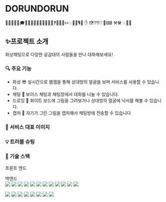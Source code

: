 # DORUNDORUN
🎯🏅🥉🥈🥇🎓🎀🎁🎁✨👀😎🤣😂😂😊❓❌🍄🍒✏️💡📸🎵🎙️🎤 ✋ ❗❓⁉️‼️❕❔🎤⌨ ⚒🛠 💡🔧🔦
## ✨프로젝트 소개
화상채팅으로 다양한 공감대의 사람들을 만나 대화해보세요!

### 🔍 주요 기능
- 화상 😎 실시간으로 웹캠을 통해 상대방의 얼굴을 보며 서비스를 사용할 수 있습니다.
- 채팅 🎤 보이스 채팅과 채팅창에서 대화를 나눌 수 있습니다.
- 드로잉 🎨 화이트 보드에 그림을 그려보거나 상대방의 얼굴에 낙서를 해볼 수 있습니다.
- 캡처 📸 자기가 그린 그림을 캡처해서 채팅방에 전송할 수 있습니다

### 👀 서비스 대표 이미지


### 💡 트러블 슈팅


### 🏅 기술 스택
프론트 엔드


백엔드<br>
<img src="https://img.shields.io/badge/SPRING-FFCA28?style=flat-square&logo=spring&logoColor=white"/>
<img src="https://img.shields.io/badge/SPRING BOOT-FFCA28?style=flat-square&logo=springboot&logoColor=white"/>
<img src="https://img.shields.io/badge/SPRING SECURITY-FFCA28?style=flat-square&logo=springsecurity&logoColor=white"/>
<img src="https://img.shields.io/badge/OAUTH2-FFCA28?style=flat-square&logo=OAUTH2&logoColor=white"/>
<img src="https://img.shields.io/badge/JWT-FFCA28?style=flat-square&logo=JWT&logoColor=white"/>
<img src="https://img.shields.io/badge/REDIS-FFCA28?style=flat-square&logo=redis&logoColor=white"/>
<img src="https://img.shields.io/badge/MYSQL-FFCA28?style=flat-square&logo=mysql&logoColor=white"/>
<img src="https://img.shields.io/badge/WEBRTC-FFCA28?style=flat-square&logo=webrtc&logoColor=white"/>
<img src="https://img.shields.io/badge/AMAZON RDS-FFCA28?style=flat-square&logo=amazonrds&logoColor=white"/>
<img src="https://img.shields.io/badge/AMAZON S3-FFCA28?style=flat-square&logo=amazons3&logoColor=white"/>
<img src="https://img.shields.io/badge/AMAZON EC2-FFCA28?style=flat-square&logo=AMAZON EC2&logoColor=white"/>
<img src="https://img.shields.io/badge/DOCKER-2496ED?style=flat&logo=Docker&logoColor=white"/>

<img src="https://img.shields.io/badge/GITHUB-2496ED?style=flat&logo=GITHUB&logoColor=white"/>
<img src="https://img.shields.io/badge/NGINX-2496ED?style=flat&logo=NGINX&logoColor=white"/>
<img src="https://img.shields.io/badge/KURENTO-2496ED?style=flat&logo=KURENTO&logoColor=white"/>
<img src="https://img.shields.io/badge/OPENVIDU-2496ED?style=flat&logo=OPENVIDU&logoColor=white"/>

<img src="https://img.shields.io/badge/sockjs-FFCA28?style=flat-square&logo=sockjs&logoColor=white"/>
<img src="https://img.shields.io/badge/stomp-FFCA28?style=flat-square&logo=stomp&logoColor=white"/>

<img src="https://img.shields.io/badge/AMAZON ROUTER 53-FFCA28?style=flat-square&logo=AMAZON ROUTER 53&logoColor=white"/>
<img src="https://img.shields.io/badge/HTTPS-FFCA28?style=flat-square&logo=HTTPS&logoColor=white"/>



